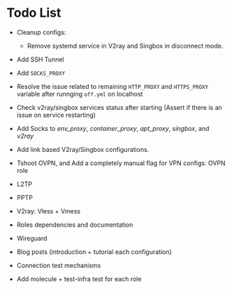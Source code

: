 # Todo List

+ Cleanup configs:

    + Remove systemd service in V2ray and Singbox in disconnect mode.

+ Add SSH Tunnel
+ Add `SOCKS_PROXY`
+ Resolve the issue related to remaining `HTTP_PROXY` and `HTTPS_PROXY` variable after runnging `off.yml` on localhost
+ Check v2ray/singbox services status after starting (Assert if there is an issue on service restarting)
+ Add Socks to *env_proxy*, *container_proxy*, *apt_proxy*, *singbox*, and *v2ray*
+ Add link based V2ray/Singbox configurations.
+ Tshoot OVPN, and Add a completely manual flag for VPN configs: OVPN role
+ L2TP
+ PPTP
+ V2ray: Vless + Vmess
+ Roles dependencies and documentation
+ Wireguard
+ Blog posts (introduction + tutorial each configuration)
+ Connection test mechanisms
+ Add molecule + test-infra test for each role